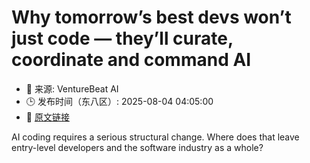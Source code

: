# Why tomorrow’s best devs won’t just code — they’ll curate, coordinate and command AI
- 📅 来源: VentureBeat AI
- 🕒 发布时间（东八区）: 2025-08-04 04:05:00
- 🔗 [原文链接](https://venturebeat.com/programming-development/why-tomorrows-best-devs-wont-just-code-theyll-curate-coordinate-and-command-ai/)

AI coding requires a serious structural change. Where does that leave entry-level developers and the software industry as a whole?